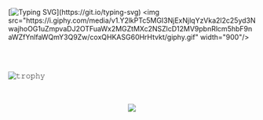 <!-- Typing SVG -->
[![Typing SVG](https://readme-typing-svg.herokuapp.com?size=24&width=600&lines=Welcome+To+NIKKOGNG's+Github+Profile..)](https://git.io/typing-svg)
<img src="https://i.giphy.com/media/v1.Y2lkPTc5MGI3NjExNjlqYzVka2l2c25yd3NwajhoOG1uZmpvaDJ2OTFuaWx2MGZtMXc2NSZlcD12MV9pbnRlcm5hbF9naWZfYnlfaWQmY3Q9Zw/coxQHKASG60HrHtvkt/giphy.gif" width="900"/>

<br/>
<br/>

  ![𝚝𝚛𝚘𝚙𝚑𝚢](https://github-profile-trophy.vercel.app/?username=NIKKOGNG&column=8&margin-w=15&margin-h=15&no-bg=true&no-frame=true&theme=juicyfresh)

<p align="center">

<br/>
<br/>

  <img align="center" src="https://github-readme-streak-stats.herokuapp.com/?user=NIKKOGNG&theme=dark&hide_border=true"/>
  
</p>
